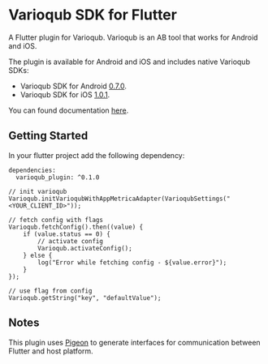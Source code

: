 # Varioqub SDK for Flutter
A Flutter plugin for Varioqub. Varioqub is an AB tool that works for Android and iOS.

The plugin is available for Android and iOS and includes native Varioqub SDKs:

- Varioqub SDK for Android [0.7.0](https://yandex.ru/support2/varioqub-app/en/sdk/changelog).
- Varioqub SDK for iOS [1.0.1](https://yandex.ru/support2/varioqub-app/en/sdk/changelog).

You can found documentation [here](https://yandex.ru/support/varioqub-app/en/).

## Getting Started
In your flutter project add the following dependency:
```
dependencies:
  varioqub_plugin: ^0.1.0
```
```
// init varioqub
Varioqub.initVarioqubWithAppMetricaAdapter(VarioqubSettings("<YOUR_CLIENT_ID>"));

// fetch config with flags
Varioqub.fetchConfig().then((value) {
    if (value.status == 0) {
        // activate config
        Varioqub.activateConfig();
    } else {
        log("Error while fetching config - ${value.error}");
    }
});

// use flag from config
Varioqub.getString("key", "defaultValue");
```

## Notes
This plugin uses [Pigeon](https://pub.dev/packages/pigeon) to generate interfaces for communication between Flutter and host platform.
